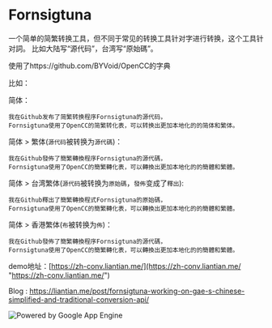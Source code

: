 # Fornsigtuna

一个简单的简繁转换工具，但不同于常见的转换工具针对字进行转换，这个工具针对詞。 比如大陆写“源代码”，台湾写“原始碼”。

使用了https://github.com/BYVoid/OpenCC的字典

比如：


简体：
```
我在Github发布了简繁转换程序Fornsigtuna的源代码，
Fornsigtuna使用了OpenCC的简繁转化表，可以转换出更加本地化的的简体和繁体。
```

简体 > 繁体(`源代码`被转换为`源代碼`)：
```
我在Github發佈了簡繁轉換程序Fornsigtuna的源代碼，
Fornsigtuna使用了OpenCC的簡繁轉化表，可以轉換出更加本地化的的簡體和繁體。
```

简体 > 台湾繁体(`源代码`被转换为`原始碼`，`發佈`变成了`釋出`):
```
我在Github釋出了簡繁轉換程式Fornsigtuna的原始碼，
Fornsigtuna使用了OpenCC的簡繁轉化表，可以轉換出更加本地化的的簡體和繁體。
```

简体 > 香港繁体(`布`被转换为`佈`)：
```
我在Github發佈了簡繁轉換程序Fornsigtuna的源代碼，
Fornsigtuna使用了OpenCC的簡繁轉化表，可以轉換出更加本地化的的簡體和繁體。
```



demo地址：[https://zh-conv.liantian.me/](https://zh-conv.liantian.me/ "https://zh-conv.liantian.me/")

Blog : https://liantian.me/post/fornsigtuna-working-on-gae-s-chinese-simplified-and-traditional-conversion-api/


![Powered by Google App Engine](https://cloud.google.com/appengine/images/appengine-noborder-120x30.gif)

